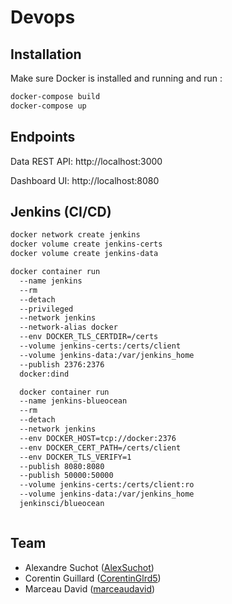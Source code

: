 # Devops

## Installation

Make sure Docker is installed and running and run :

```bash
docker-compose build
docker-compose up
```

## Endpoints

Data REST API: http://localhost:3000

Dashboard UI: http://localhost:8080

## Jenkins (CI/CD)

```bash
docker network create jenkins
docker volume create jenkins-certs
docker volume create jenkins-data

docker container run
  --name jenkins
  --rm
  --detach
  --privileged
  --network jenkins
  --network-alias docker
  --env DOCKER_TLS_CERTDIR=/certs
  --volume jenkins-certs:/certs/client
  --volume jenkins-data:/var/jenkins_home
  --publish 2376:2376
  docker:dind

  docker container run
  --name jenkins-blueocean
  --rm
  --detach
  --network jenkins
  --env DOCKER_HOST=tcp://docker:2376
  --env DOCKER_CERT_PATH=/certs/client
  --env DOCKER_TLS_VERIFY=1
  --publish 8080:8080
  --publish 50000:50000
  --volume jenkins-certs:/certs/client:ro
  --volume jenkins-data:/var/jenkins_home
  jenkinsci/blueocean
```

```bash

```

## Team

- Alexandre Suchot ([AlexSuchot](https://github.com/AlexSuchot))
- Corentin Guillard ([CorentinGlrd5](https://github.com/CorentinGlrd5))
- Marceau David ([marceaudavid](https://github.com/marceaudavid))

```

```
